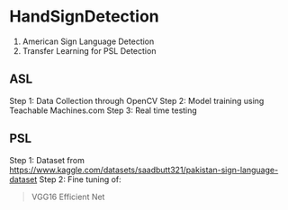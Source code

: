 # HandSignDetection
1) American Sign Language Detection
2) Transfer Learning for PSL Detection

## ASL
Step 1: Data Collection through OpenCV
Step 2: Model training using Teachable Machines.com
Step 3: Real time testing

## PSL
Step 1: Dataset from https://www.kaggle.com/datasets/saadbutt321/pakistan-sign-language-dataset
Step 2: Fine tuning of:
> VGG16
> Efficient Net

